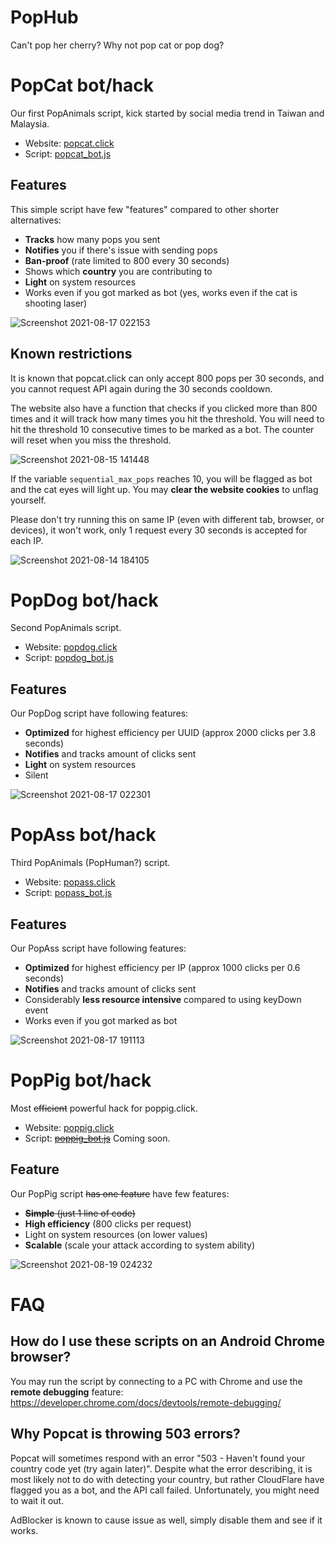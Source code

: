 # PopHub
Can't pop her cherry? Why not pop cat or pop dog?

# PopCat bot/hack
Our first PopAnimals script, kick started by social media trend in Taiwan and Malaysia.

* Website: [popcat.click](https://popcat.click/)
* Script: [popcat_bot.js](/popcat_bot.js)

## Features
This simple script have few "features" compared to other shorter alternatives:
* **Tracks** how many pops you sent
* **Notifies** you if there's issue with sending pops
* **Ban-proof** (rate limited to 800 every 30 seconds)
* Shows which **country** you are contributing to
* **Light** on system resources
* Works even if you got marked as bot (yes, works even if the cat is shooting laser)

![Screenshot 2021-08-17 022153](https://user-images.githubusercontent.com/14260598/129611627-5a98da4e-c049-4020-9862-9911785beb78.png)

## Known restrictions
It is known that popcat.click can only accept 800 pops per 30 seconds, and you cannot request API again during the 30 seconds cooldown. 

The website also have a function that checks if you clicked more than 800 times and it will track how many times you hit the threshold. You will need to hit the threshold 10 consecutive times to be marked as a bot. The counter will reset when you miss the threshold.

![Screenshot 2021-08-15 141448](https://user-images.githubusercontent.com/14260598/129469081-6dbda7c2-c5cb-46b1-8c11-0dc1601ae84d.png)

If the variable `sequential_max_pops` reaches 10, you will be flagged as bot and the cat eyes will light up. 
You may **clear the website cookies** to unflag yourself.

Please don't try running this on same IP (even with different tab, browser, or devices), it won't work, only 1 request every 30 seconds is accepted for each IP.

![Screenshot 2021-08-14 184105](https://user-images.githubusercontent.com/14260598/129443727-7e95a17c-06b9-49e7-894b-2d2da5ff8a25.png)

# PopDog bot/hack
Second PopAnimals script.

* Website: [popdog.click](https://popdog.click/)
* Script: [popdog_bot.js](/popdog_bot.js)

## Features
Our PopDog script have following features:
* **Optimized** for highest efficiency per UUID (approx 2000 clicks per 3.8 seconds)
* **Notifies** and tracks amount of clicks sent
* **Light** on system resources
* Silent

![Screenshot 2021-08-17 022301](https://user-images.githubusercontent.com/14260598/129612530-ff081088-09f1-4ca4-97a4-a6cb1f341e73.png)

# PopAss bot/hack
Third PopAnimals (PopHuman?) script.

* Website: [popass.click](https://popass.click/)
* Script: [popass_bot.js](/popass_bot.js)

## Features
Our PopAss script have following features:
* **Optimized** for highest efficiency per IP (approx 1000 clicks per 0.6 seconds)
* **Notifies** and tracks amount of clicks sent
* Considerably **less resource intensive** compared to using keyDown event
* Works even if you got marked as bot

![Screenshot 2021-08-17 191113](https://user-images.githubusercontent.com/14260598/129716707-755534d7-807e-4e6a-bf40-b651c2438137.png)

# PopPig bot/hack
Most ~~efficient~~ powerful hack for poppig.click.

* Website: [poppig.click](https://poppig.click/)
* Script: ~~[poppig_bot.js](/poppig_bot.js)~~ Coming soon.

## Feature
Our PopPig script ~~has one feature~~ have few features:
* ~~**Simple** (just 1 line of code)~~
* **High efficiency** (800 clicks per request)
* Light on system resources (on lower values)
* **Scalable** (scale your attack according to system ability)

![Screenshot 2021-08-19 024232](https://user-images.githubusercontent.com/14260598/129954276-b36bda37-4507-4969-9321-6bb46ce442ca.png)

# FAQ

## How do I use these scripts on an Android Chrome browser?
You may run the script by connecting to a PC with Chrome and use the **remote debugging** feature:
https://developer.chrome.com/docs/devtools/remote-debugging/

## Why Popcat is throwing 503 errors?
Popcat will sometimes respond with an error "503 - Haven't found your country code yet (try again later)". Despite what the error describing, it is most likely not to do with detecting your country, but rather CloudFlare have flagged you as a bot, and the API call failed. Unfortunately, you might need to wait it out.

AdBlocker is known to cause issue as well, simply disable them and see if it works.
